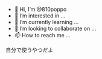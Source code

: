 - 👋 Hi, I’m @810poppo
- 👀 I’m interested in ...
- 🌱 I’m currently learning ...
- 💞️ I’m looking to collaborate on ...
- 📫 How to reach me ...

<!---
810poppo/810poppo is a ✨ special ✨ repository because its `README.md` (this file) appears on your GitHub profile.
You can click the Preview link to take a look at your changes.
--->

自分で使うやつだよ
